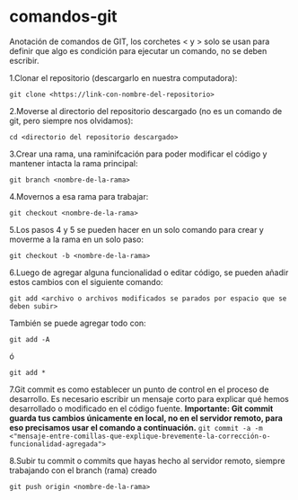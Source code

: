 # comandos-git
Anotación de comandos de GIT, los corchetes < y > solo se usan para definir que algo es condición para ejecutar un comando, no se deben escribir.

1.Clonar el repositorio (descargarlo en nuestra computadora):
  
  ```git clone <https://link-con-nombre-del-repositorio>```
  
2.Moverse al directorio del repositorio descargado (no es un comando de git, pero siempre nos olvidamos):
  
  ```cd <directorio del repositorio descargado>```
  
3.Crear una rama, una raminifcación para poder modificar el código y mantener intacta la rama principal:
  
  ```git branch <nombre-de-la-rama>```
  
4.Movernos a esa rama para trabajar:
  
  ```git checkout <nombre-de-la-rama>```
  
5.Los pasos 4 y 5 se pueden hacer en un solo comando para crear y moverme a la rama en un solo paso:

  ```git checkout -b <nombre-de-la-rama>```
  
6.Luego de agregar alguna funcionalidad o editar código, se pueden añadir estos cambios con el siguiente comando:

  ```git add <archivo o archivos modificados se parados por espacio que se deben subir>```
  
  También se puede agregar todo con:
  
  ```git add -A```
  
  ó
  
  ```git add *```
  
7.Git commit es como establecer un punto de control en el proceso de desarrollo. Es necesario escribir un mensaje corto para explicar qué hemos desarrollado o modificado en el código fuente. **Importante: Git commit guarda tus cambios únicamente en local, no en el servidor remoto, para eso precisamos usar el comando a continuación.**
  ```git commit -a -m <"mensaje-entre-comillas-que-explique-brevemente-la-corrección-o-funcionalidad-agregada">```
  
8.Subir tu commit o commits que hayas hecho al servidor remoto, siempre trabajando con el branch (rama) creado

```git push origin <nombre-de-la-rama>```

